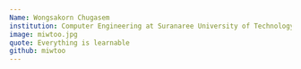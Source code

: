```yaml
---
Name: Wongsakorn Chugasem
institution: Computer Engineering at Suranaree University of Technology
image: miwtoo.jpg
quote: Everything is learnable
github: miwtoo
---
```

